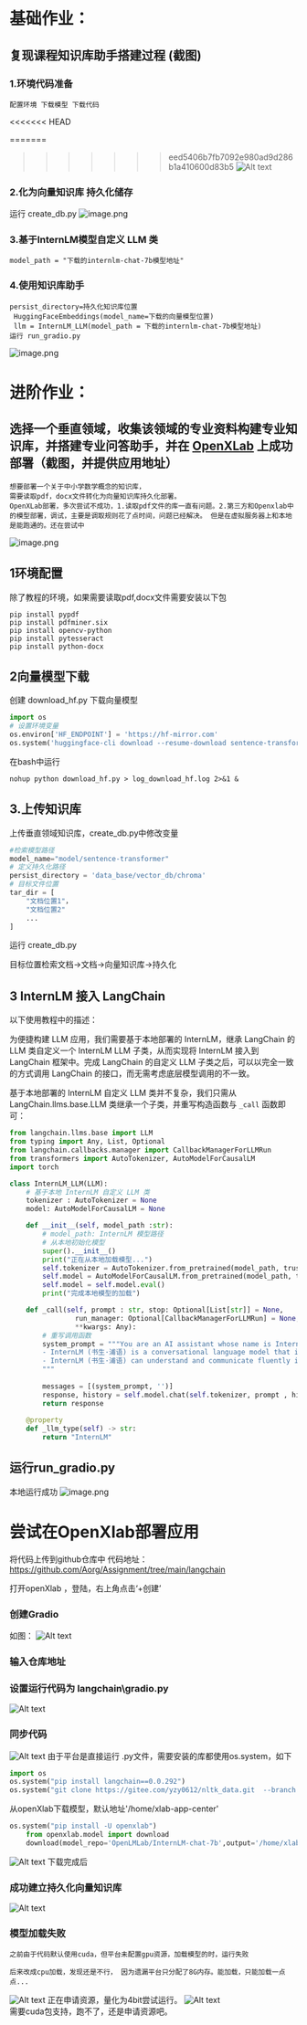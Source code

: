 # **基础作业**：

## 复现课程知识库助手搭建过程 (截图)
### 1.环境代码准备
    配置环境 下载模型 下载代码
<<<<<<< HEAD

=======
>>>>>>> eed5406b7fb7092e980ad9d286b1a410600d83b5
![Alt text](images/download.jpg)
### 2.化为向量知识库 持久化储存
运行 create_db.py
![image.png](images/1.jpg)

### 3.基于InternLM模型自定义 LLM 类
    model_path = "下载的internlm-chat-7b模型地址"
### 4.使用知识库助手
    persist_directory=持久化知识库位置
     HuggingFaceEmbeddings(model_name=下载的向量模型位置)
     llm = InternLM_LLM(model_path = 下载的internlm-chat-7b模型地址)
    运行 run_gradio.py
![image.png](images/3.jpg)





# **进阶作业**：
## 选择一个垂直领域，收集该领域的专业资料构建专业知识库，并搭建专业问答助手，并在 [OpenXLab](https://openxlab.org.cn/apps) 上成功部署（截图，并提供应用地址）
    想要部署一个关于中小学数学概念的知识库，
    需要读取pdf，docx文件转化为向量知识库持久化部署。
    OpenXLab部署，多次尝试不成功，1.读取pdf文件的库一直有问题。2.第三方和Openxlab中的模型部署，调试，主要是调取规则花了点时间，问题已经解决。 但是在虚拟服务器上和本地是能跑通的。还在尝试中
![image.png](images/openxlab_confit.jpg)
## 1环境配置
除了教程的环境，如果需要读取pdf,docx文件需要安装以下包
```shell
pip install pypdf
pip install pdfminer.six
pip install opencv-python
pip install pytesseract
pip install python-docx
```
## 2向量模型下载
创建 download_hf.py 下载向量模型
```python
import os
# 设置环境变量
os.environ['HF_ENDPOINT'] = 'https://hf-mirror.com'
os.system('huggingface-cli download --resume-download sentence-transformers/paraphrase-multilingual-MiniLM-L12-v2 --local-dir /home/chy/api/tutorial/langchain/demo/model/sentence-transformer')
```
在bash中运行
```shell
nohup python download_hf.py > log_download_hf.log 2>&1 &
```
## 3.上传知识库
上传垂直领域知识库，create_db.py中修改变量
```python
#检索模型路径
model_name="model/sentence-transformer"
# 定义持久化路径
persist_directory = 'data_base/vector_db/chroma'
# 目标文件位置
tar_dir = [
    "文档位置1"，
    "文档位置2"
    ...
]
```
运行 create_db.py

目标位置检索文档->文档->向量知识库->持久化
## 3 InternLM 接入 LangChain
以下使用教程中的描述：

为便捷构建 LLM 应用，我们需要基于本地部署的 InternLM，继承 LangChain 的 LLM 类自定义一个 InternLM LLM 子类，从而实现将 InternLM 接入到 LangChain 框架中。完成 LangChain 的自定义 LLM 子类之后，可以以完全一致的方式调用 LangChain 的接口，而无需考虑底层模型调用的不一致。

基于本地部署的 InternLM 自定义 LLM 类并不复杂，我们只需从 LangChain.llms.base.LLM 类继承一个子类，并重写构造函数与 `_call` 函数即可：

```python
from langchain.llms.base import LLM
from typing import Any, List, Optional
from langchain.callbacks.manager import CallbackManagerForLLMRun
from transformers import AutoTokenizer, AutoModelForCausalLM
import torch

class InternLM_LLM(LLM):
    # 基于本地 InternLM 自定义 LLM 类
    tokenizer : AutoTokenizer = None
    model: AutoModelForCausalLM = None

    def __init__(self, model_path :str):
        # model_path: InternLM 模型路径
        # 从本地初始化模型
        super().__init__()
        print("正在从本地加载模型...")
        self.tokenizer = AutoTokenizer.from_pretrained(model_path, trust_remote_code=True)
        self.model = AutoModelForCausalLM.from_pretrained(model_path, trust_remote_code=True).to(torch.bfloat16).cuda()
        self.model = self.model.eval()
        print("完成本地模型的加载")

    def _call(self, prompt : str, stop: Optional[List[str]] = None,
                run_manager: Optional[CallbackManagerForLLMRun] = None,
                **kwargs: Any):
        # 重写调用函数
        system_prompt = """You are an AI assistant whose name is InternLM (书生·浦语).
        - InternLM (书生·浦语) is a conversational language model that is developed by Shanghai AI Laboratory (上海人工智能实验室). It is designed to be helpful, honest, and harmless.
        - InternLM (书生·浦语) can understand and communicate fluently in the language chosen by the user such as English and 中文.
        """
        
        messages = [(system_prompt, '')]
        response, history = self.model.chat(self.tokenizer, prompt , history=messages)
        return response
        
    @property
    def _llm_type(self) -> str:
        return "InternLM"
```

## 运行run_gradio.py
本地运行成功
![image.png](images/5.jpg)

# 尝试在OpenXlab部署应用
将代码上传到github仓库中
代码地址：https://github.com/Aorg/Assignment/tree/main/langchain

打开openXlab ，登陆，右上角点击‘+创建’

###  创建Gradio
如图：
![Alt text](images/gtadio.jpg)

### 输入仓库地址

### 设置运行代码为 langchain\gradio.py
![Alt text](images/%E9%85%8D%E7%BD%AE.jpg)

### 同步代码
![Alt text](images/deploy.jpg)
由于平台是直接运行 .py文件，需要安装的库都使用os.system，如下
```python
import os
os.system("pip install langchain==0.0.292")
os.system("git clone https://gitee.com/yzy0612/nltk_data.git  --branch gh-pages;cd nltk_data;mv packages/*  ./;cd tokenizers;unzip punkt.zip;cd ../taggers;unzip averaged_perceptron_tagger.zip")
```

从openXlab下载模型，默认地址'/home/xlab-app-center'
```python
os.system("pip install -U openxlab")
    from openxlab.model import download
    download(model_repo='OpenLMLab/InternLM-chat-7b',output='/home/xlab-app-center/InternLM-chat-7b')
```
![Alt text](images/download_model.jpg)
下载完成后

### 成功建立持久化向量知识库
![Alt text](images/bug.jpg)

### 模型加载失败
    之前由于代码默认使用cuda，但平台未配置gpu资源，加载模型的时，运行失败

    后来改成cpu加载，发现还是不行， 因为遗漏平台只分配了8G内存。能加载，只能加载一点点...
![Alt text](images/bug_notrun.jpg)
    正在申请资源，量化为4bit尝试运行。
![Alt text](images/bit4.jpg)    
   需要cuda包支持，跑不了，还是申请资源吧。










